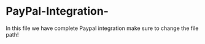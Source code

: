 # PayPal-Integration-
In this file we have complete Paypal integration make sure to change the file path!

